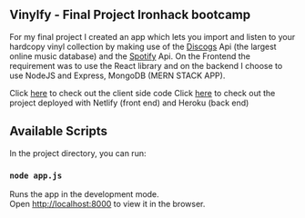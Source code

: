 ## Vinylfy - Final Project Ironhack bootcamp
For my final project I created an app which lets you import and listen to your hardcopy vinyl collection by making use of the [Discogs](https://www.discogs.com/) Api (the largest online music database) and the [Spotify](https://www.spotify.com/) Api. On the Frontend the requirement was to use the React library and on the backend I choose to use NodeJS and Express, MongoDB (MERN STACK APP). 

Click [here](https://github.com/miketaart/Vinylfy-client) to check out the client side code
Click [here](https://vinylfy.netlify.app/) to check out the project deployed with Netlify (front end) and Heroku (back end)

## Available Scripts

In the project directory, you can run:

### `node app.js`

Runs the app in the development mode.<br />
Open [http://localhost:8000](http://localhost:8000) to view it in the browser.


